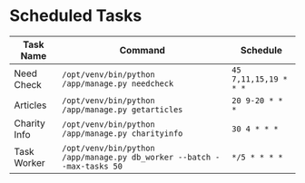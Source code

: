 # Scheduled Tasks

| Task Name     | Command                                                           | Schedule          |
|---------------|-------------------------------------------------------------------|-------------------|
| Need Check    | `/opt/venv/bin/python /app/manage.py needcheck`                  | `45 7,11,15,19 * * *` |
| Articles      | `/opt/venv/bin/python /app/manage.py getarticles`                | `20 9-20 * * *`   |
| Charity Info  | `/opt/venv/bin/python /app/manage.py charityinfo`                | `30 4 * * *`      |
| Task Worker   | `/opt/venv/bin/python /app/manage.py db_worker --batch --max-tasks 50` | `*/5 * * * *`     |